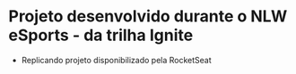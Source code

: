 # Projeto desenvolvido durante o NLW eSports - da trilha Ignite

  - Replicando projeto disponibilizado pela RocketSeat

